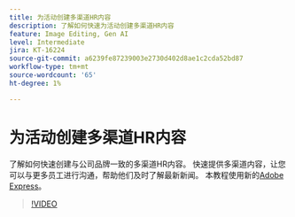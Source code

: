 ```yaml
---
title: 为活动创建多渠道HR内容
description: 了解如何快速为活动创建多渠道HR内容
feature: Image Editing, Gen AI
level: Intermediate
jira: KT-16224
source-git-commit: a6239fe87239003e2730d402d8ae1c2cda52bd87
workflow-type: tm+mt
source-wordcount: '65'
ht-degree: 1%

---
```


# 为活动创建多渠道HR内容

了解如何快速创建与公司品牌一致的多渠道HR内容。 快速提供多渠道内容，让您可以与更多员工进行沟通，帮助他们及时了解最新新闻。 本教程使用新的[Adobe Express](https://www.adobe.com/express/)。

>[!VIDEO](https://video.tv.adobe.com/v/3434597?quality=12&learn=on&hidetitle=true)
